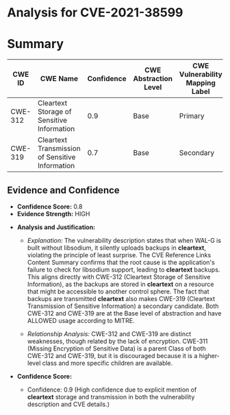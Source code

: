 # Analysis for CVE-2021-38599

# Summary
| CWE ID | CWE Name | Confidence | CWE Abstraction Level | CWE Vulnerability Mapping Label | CWE-Vulnerability Mapping Notes |
|---|---|---|---|---|---|
| CWE-312 | Cleartext Storage of Sensitive Information | 0.9 | Base | Primary | Allowed |
| CWE-319 | Cleartext Transmission of Sensitive Information | 0.7 | Base | Secondary | Allowed |

## Evidence and Confidence

*   **Confidence Score:** 0.8
*   **Evidence Strength:** HIGH

- **Analysis and Justification:**  
  - *Explanation:* The vulnerability description states that when WAL-G is built without libsodium, it silently uploads backups in **cleartext**, violating the principle of least surprise. The CVE Reference Links Content Summary confirms that the root cause is the application's failure to check for libsodium support, leading to **cleartext** backups. This aligns directly with CWE-312 (Cleartext Storage of Sensitive Information), as the backups are stored in **cleartext** on a resource that might be accessible to another control sphere. The fact that backups are transmitted **cleartext** also makes CWE-319 (Cleartext Transmission of Sensitive Information) a secondary candidate. Both CWE-312 and CWE-319 are at the Base level of abstraction and have ALLOWED usage according to MITRE.

  - *Relationship Analysis:* CWE-312 and CWE-319 are distinct weaknesses, though related by the lack of encryption. CWE-311 (Missing Encryption of Sensitive Data) is a parent Class of both CWE-312 and CWE-319, but it is discouraged because it is a higher-level class and more specific children are available.

- **Confidence Score:**  
  - Confidence: 0.9 (High confidence due to explicit mention of **cleartext** storage and transmission in both the vulnerability description and CVE details.)